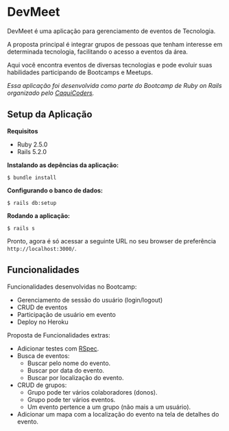 # DevMeet

DevMeet é uma aplicação para gerenciamento de eventos de Tecnologia.

A proposta principal é integrar grupos de pessoas que tenham interesse em
determinada tecnologia, facilitando o acesso a eventos da área.

Aqui você encontra eventos de diversas tecnologias e pode evoluir suas habilidades
participando de Bootcamps e Meetups.

_Essa aplicação foi desenvolvida como parte do Bootcamp de Ruby on Rails organizado
pelo [CaquiCoders](https://www.meetup.com/pt-BR/CaquiCoders/)._

## Setup da Aplicação

**Requisitos**

- Ruby 2.5.0
- Rails 5.2.0

**Instalando as depências da aplicação:**

```shell
$ bundle install
```

**Configurando o banco de dados:**

```shell
$ rails db:setup
```

**Rodando a aplicação:**

```shell
$ rails s
```

Pronto, agora é só acessar a seguinte URL no seu browser de preferência `http://localhost:3000/`.

## Funcionalidades

Funcionalidades desenvolvidas no Bootcamp:

- Gerenciamento de sessão do usuário (login/logout)
- CRUD de eventos
- Participação de usuário em evento
- Deploy no Heroku

Proposta de Funcionalidades extras:

- Adicionar testes com [RSpec](https://github.com/rspec/rspec-rails).
- Busca de eventos:
  - Buscar pelo nome do evento.
  - Buscar por data do evento.
  - Buscar por localização do evento.
- CRUD de grupos:
  - Grupo pode ter vários colaboradores (donos).
  - Grupo pode ter vários eventos.
  - Um evento pertence a um grupo (não mais a um usuário).
- Adicionar um mapa com a localização do evento na tela de detalhes do evento.
